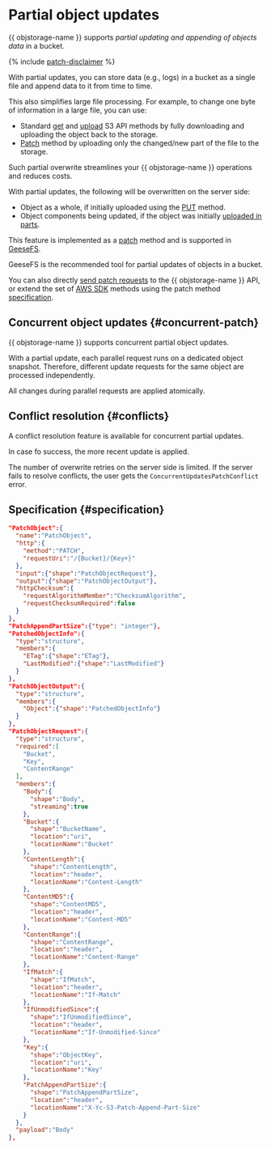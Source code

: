 # Partial object updates

{{ objstorage-name }} supports _partial updating and appending of objects data_ in a bucket.

{% include [patch-disclaimer](../../_includes/storage/patch-disclaimer.md) %}

With partial updates, you can store data (e.g., logs) in a bucket as a single file and append data to it from time to time.

This also simplifies large file processing. For example, to change one byte of information in a large file, you can use:
* Standard [get](../s3/api-ref/object/get.md) and [upload](../s3/api-ref/object/upload.md) S3 API methods by fully downloading and uploading the object back to the storage.
* [Patch](../s3/api-ref/object/patch.md) method by uploading only the changed/new part of the file to the storage.

Such partial overwrite streamlines your {{ objstorage-name }} operations and reduces costs.

With partial updates, the following will be overwritten on the server side:
* Object as a whole, if initially uploaded using the [PUT](../s3/api-ref/object/upload.md) method.
* Object components being updated, if the object was initially [uploaded in parts](multipart.md).

This feature is implemented as a [patch](../s3/api-ref/object/patch.md) method and is supported in [GeeseFS](../tools/geesefs.md#patch).

GeeseFS is the recommended tool for partial updates of objects in a bucket.

You can also directly [send patch requests](../s3/index.md) to the {{ objstorage-name }} API, or extend the set of [AWS SDK](../tools/) methods using the patch method [specification](#specification).

## Concurrent object updates {#concurrent-patch}

{{ objstorage-name }} supports concurrent partial object updates.

With a partial update, each parallel request runs on a dedicated object snapshot. Therefore, different update requests for the same object are processed independently.

All changes during parallel requests are applied atomically.

## Conflict resolution {#conflicts}

A conflict resolution feature is available for concurrent partial updates.

In case fo success, the more recent update is applied. 

The number of overwrite retries on the server side is limited. If the server fails to resolve conflicts, the user gets the `ConcurrentUpdatesPatchConflict` error. 

## Specification {#specification}

```json
"PatchObject":{
  "name":"PatchObject",
  "http":{
    "method":"PATCH",
    "requestUri":"/{Bucket}/{Key+}"
  },
  "input":{"shape":"PatchObjectRequest"},
  "output":{"shape":"PatchObjectOutput"},
  "httpChecksum":{
    "requestAlgorithmMember":"ChecksumAlgorithm",
    "requestChecksumRequired":false
  }
},
"PatchAppendPartSize":{"type": "integer"},
"PatchedObjectInfo":{
  "type":"structure",
  "members":{
    "ETag":{"shape":"ETag"},
    "LastModified":{"shape":"LastModified"}
  }
},
"PatchObjectOutput":{
  "type":"structure",
  "members":{
    "Object":{"shape":"PatchedObjectInfo"}
  }
},
"PatchObjectRequest":{
  "type":"structure",
  "required":[
    "Bucket",
    "Key",
    "ContentRange"
  ],
  "members":{
    "Body":{
      "shape":"Body",
      "streaming":true
    },
    "Bucket":{
      "shape":"BucketName",
      "location":"uri",
      "locationName":"Bucket"
    },
    "ContentLength":{
      "shape":"ContentLength",
      "location":"header",
      "locationName":"Content-Length"
    },
    "ContentMD5":{
      "shape":"ContentMD5",
      "location":"header",
      "locationName":"Content-MD5"
    },
    "ContentRange":{
      "shape":"ContentRange",
      "location":"header",
      "locationName":"Content-Range"
    },
    "IfMatch":{
      "shape":"IfMatch",
      "location":"header",
      "locationName":"If-Match"
    },
    "IfUnmodifiedSince":{
      "shape":"IfUnmodifiedSince",
      "location":"header",
      "locationName":"If-Unmodified-Since"
    },
    "Key":{
      "shape":"ObjectKey",
      "location":"uri",
      "locationName":"Key"
    },
    "PatchAppendPartSize":{
      "shape":"PatchAppendPartSize",
      "location":"header",
      "locationName":"X-Yc-S3-Patch-Append-Part-Size"
    }
  },
  "payload":"Body"
},
```
